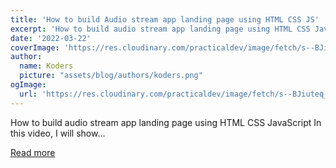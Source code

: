 ```yaml
---
title: 'How to build Audio stream app landing page using HTML CSS JS'
excerpt: 'How to build audio stream app landing page using HTML CSS JavaScript  In this video, I will show...'
date: '2022-03-22'
coverImage: 'https://res.cloudinary.com/practicaldev/image/fetch/s--BJiuteq_--/c_imagga_scale,f_auto,fl_progressive,h_420,q_auto,w_1000/https://dev-to-uploads.s3.amazonaws.com/uploads/articles/ci35uye48y1mgsd0yorj.png'
author:
  name: Koders
  picture: "assets/blog/authors/koders.png"
ogImage:
  url: 'https://res.cloudinary.com/practicaldev/image/fetch/s--BJiuteq_--/c_imagga_scale,f_auto,fl_progressive,h_420,q_auto,w_1000/https://dev-to-uploads.s3.amazonaws.com/uploads/articles/ci35uye48y1mgsd0yorj.png'
---
```


How to build audio stream app landing page using HTML CSS JavaScript  In this video, I will show...

[Read more](https://dev.to/codewithsadee/how-to-build-audio-stream-app-landing-page-using-html-css-js-1960)
